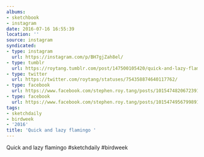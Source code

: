 ```yaml
---
albums:
- sketchbook
- instagram
date: 2016-07-16 16:55:39
location: ''
source: instagram
syndicated:
- type: instagram
  url: https://instagram.com/p/BH7gjZah8el/
- type: tumblr
  url: https://roytang.tumblr.com/post/147500105420/quick-and-lazy-flamingo-sketchdaily-birdweek
- type: twitter
  url: https://twitter.com/roytang/statuses/754358874640117762/
- type: facebook
  url: https://www.facebook.com/stephen.roy.tang/posts/10154748206723912:2
- type: facebook
  url: https://www.facebook.com/stephen.roy.tang/posts/10154749567998912
tags:
- sketchdaily
- birdweek
- '2016'
title: 'Quick and lazy flamingo '
---
```


Quick and lazy flamingo #sketchdaily #birdweek